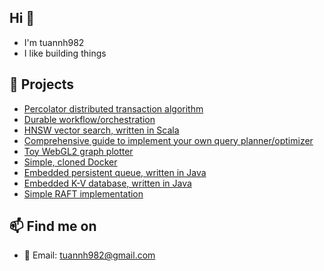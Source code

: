 ## Hi 👋
- I'm tuannh982
- I like building things

## 🌱 Projects

- [Percolator distributed transaction algorithm](https://github.com/tuannh982/percolator)
- [Durable workflow/orchestration](https://github.com/tuannh982/durable-task-demo)
- [HNSW vector search, written in Scala](https://github.com/tuannh982/hnsw-scala)
- [Comprehensive guide to implement your own query planner/optimizer](https://github.com/tuannh982/query-planner-guide)
- [Toy WebGL2 graph plotter](https://github.com/tuannh982/webgl2-graph-plotter)
- [Simple, cloned Docker](https://github.com/tuannh982/experiment_lwc)
- [Embedded persistent queue, written in Java](https://github.com/tuannh982/ladder)
- [Embedded K-V database, written in Java](https://github.com/tuannh982/phantom)
- [Simple RAFT implementation](https://github.com/tuannh982/sraft)

## 📫 Find me on

- 📧 Email: [tuannh982@gmail.com](mailto:tuannh982@gmail.com)
